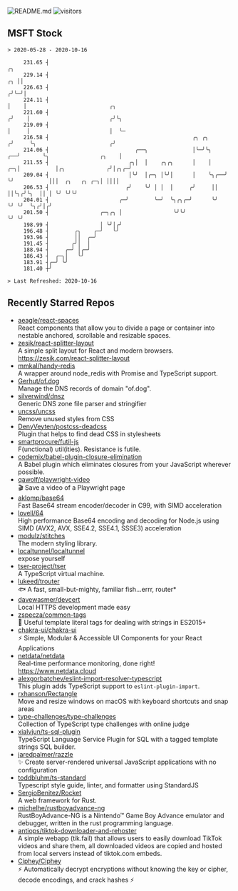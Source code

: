 ![README.md](https://github.com/Gerhut/Gerhut/workflows/README.md/badge.svg)
![visitors](https://visitors.vercel.app/Gerhut/Gerhut?token=8cf69d1f6813d272ef062726b6070c9be4ff72038cfe5a7ded7384a8da65d866)

## MSFT Stock

```
> 2020-05-28 - 2020-10-16

     231.65 ┤                                                                   ╭╮                               
     229.14 ┤                                                                ╭╮ ││                               
     226.63 ┤                                                               ╭╯╰─╯│                               
     224.11 ┤                                                               │    │                          ╭╮   
     221.60 ┤                                                              ╭╯    │                         ╭╯╰╮  
     219.09 ┤                                                              │     │                         │  ╰─ 
     216.58 ┤                                             ╭╮ ╭╮           ╭╯     ╰╮                       ╭╯     
     214.06 ┤                           ╭──╮              │╰─╯╰╮       ╭──╯       ╰╮                ╭╮    │      
     211.55 ┤                         ╭╮│  │    ╭╮╭╮      │    │    ╭─╮│           │╭╮             ╭╯│╭╮╭─╯      
     209.04 ┤                         │╰╯  │╭─╮ │╰╯│      │    ╰╮╭──╯ ╰╯           │││  ╭╮   ╭╮ ╭─╮│ ││││        
     206.53 ┤                        ╭╯    ╰╯ │ │  │     ╭╯     ││                 ││╰╮╭╯╰╮  ││ │ ╰╯ ╰╯╰╯        
     204.01 ┤                      ╭─╯        ╰─╯  ╰╮╭╮╭─╯      ╰╯                 ╰╯ ╰╯  ╰╮╭╯│╭╯                
     201.50 ┤                ╭─╮╭╮ │                ╰╯╰╯                                   ╰╯ ╰╯                 
     198.99 ┤                │ ╰╯│╭╯                                                                             
     196.48 ┤        ╭╮    ╭─╯   ╰╯                                                                              
     193.96 ┤        ││  ╭─╯                                                                                     
     191.45 ┤       ╭╯│  │                                                                                       
     188.94 ┤     ╭─╯ │╭─╯                                                                                       
     186.43 ┤  ╭─╮│   ╰╯                                                                                         
     183.91 ┤╭─╯ ╰╯                                                                                              
     181.40 ┼╯                                                                                                   

> Last Refreshed: 2020-10-16
```

## Recently Starred Repos

- [aeagle/react-spaces](https://github.com/aeagle/react-spaces)  
  React components that allow you to divide a page or container into nestable anchored, scrollable and resizable spaces.
- [zesik/react-splitter-layout](https://github.com/zesik/react-splitter-layout)  
  A simple split layout for React and modern browsers. https://zesik.com/react-splitter-layout
- [mmkal/handy-redis](https://github.com/mmkal/handy-redis)  
  A wrapper around node_redis with Promise and TypeScript support.
- [Gerhut/of.dog](https://github.com/Gerhut/of.dog)  
  Manage the DNS records of domain "of.dog".
- [silverwind/dnsz](https://github.com/silverwind/dnsz)  
  Generic DNS zone file parser and stringifier
- [uncss/uncss](https://github.com/uncss/uncss)  
  Remove unused styles from CSS
- [DenyVeyten/postcss-deadcss](https://github.com/DenyVeyten/postcss-deadcss)  
  Plugin that helps to find dead CSS in stylesheets
- [smartprocure/futil-js](https://github.com/smartprocure/futil-js)  
  F(unctional) util(ities). Resistance is futile.
- [codemix/babel-plugin-closure-elimination](https://github.com/codemix/babel-plugin-closure-elimination)  
  A Babel plugin which eliminates closures from your JavaScript wherever possible.
- [qawolf/playwright-video](https://github.com/qawolf/playwright-video)  
  🎬 Save a video of a Playwright page
- [aklomp/base64](https://github.com/aklomp/base64)  
  Fast Base64 stream encoder/decoder in C99, with SIMD acceleration
- [lovell/64](https://github.com/lovell/64)  
  High performance Base64 encoding and decoding for Node.js using SIMD (AVX2, AVX, SSE4.2, SSE4.1, SSSE3) acceleration
- [modulz/stitches](https://github.com/modulz/stitches)  
  The modern styling library.
- [localtunnel/localtunnel](https://github.com/localtunnel/localtunnel)  
  expose yourself
- [tser-project/tser](https://github.com/tser-project/tser)  
  A TypeScript virtual machine.
- [lukeed/trouter](https://github.com/lukeed/trouter)  
  :fish: A fast, small-but-mighty, familiar fish...errr, router*
- [davewasmer/devcert](https://github.com/davewasmer/devcert)  
  Local HTTPS development made easy
- [zspecza/common-tags](https://github.com/zspecza/common-tags)  
  🔖 Useful template literal tags for dealing with strings in ES2015+
- [chakra-ui/chakra-ui](https://github.com/chakra-ui/chakra-ui)  
  ⚡️ Simple, Modular & Accessible UI Components for your React Applications
- [netdata/netdata](https://github.com/netdata/netdata)  
  Real-time performance monitoring, done right! https://www.netdata.cloud
- [alexgorbatchev/eslint-import-resolver-typescript](https://github.com/alexgorbatchev/eslint-import-resolver-typescript)  
  This plugin adds TypeScript support to `eslint-plugin-import`.
- [rxhanson/Rectangle](https://github.com/rxhanson/Rectangle)  
  Move and resize windows on macOS with keyboard shortcuts and snap areas
- [type-challenges/type-challenges](https://github.com/type-challenges/type-challenges)  
  Collection of TypeScript type challenges with online judge
- [xialvjun/ts-sql-plugin](https://github.com/xialvjun/ts-sql-plugin)  
  TypeScript Language Service Plugin for SQL with a tagged template strings SQL builder.
- [jaredpalmer/razzle](https://github.com/jaredpalmer/razzle)  
  ✨ Create server-rendered universal JavaScript applications with no configuration
- [toddbluhm/ts-standard](https://github.com/toddbluhm/ts-standard)  
  Typescript style guide, linter, and formatter using StandardJS
- [SergioBenitez/Rocket](https://github.com/SergioBenitez/Rocket)  
  A web framework for Rust.
- [michelhe/rustboyadvance-ng](https://github.com/michelhe/rustboyadvance-ng)  
  RustBoyAdvance-NG is a Nintendo™ Game Boy Advance emulator and debugger, written in the rust programming language.
- [antiops/tiktok-downloader-and-rehoster](https://github.com/antiops/tiktok-downloader-and-rehoster)  
  A simple webapp (tik.fail) that allows users to easily download TikTok videos and share them, all downloaded videos are copied and hosted from local servers instead of tiktok.com embeds.
- [Ciphey/Ciphey](https://github.com/Ciphey/Ciphey)  
  ⚡ Automatically decrypt encryptions without knowing the key or cipher, decode encodings, and crack hashes ⚡
